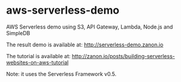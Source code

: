 # aws-serverless-demo
AWS Serverless demo using S3, API Gateway, Lambda, Node.js and SimpleDB

The result demo is available at: http://serverless-demo.zanon.io

The tutorial is available at: http://zanon.io/posts/building-serverless-websites-on-aws-tutorial

Note: it uses the Serverless Framework v0.5.
